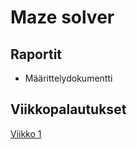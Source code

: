 # Maze solver

## Raportit

* Määrittelydokumentti

## Viikkopalautukset

[Viikko 1](https://github.com/Viltska/maze-solver/blob/master/Palautukset/viikko1.md)




